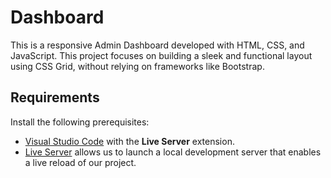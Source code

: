 # Dashboard
This is a responsive Admin Dashboard developed with HTML, CSS, and JavaScript. This project focuses on building a sleek and functional layout using CSS Grid, without relying on frameworks like Bootstrap.

## Requirements
Install the following prerequisites:
- [Visual Studio Code](https://code.visualstudio.com/download) with the **Live Server** extension.
- [Live Server](https://marketplace.visualstudio.com/items?itemName=ritwickdey.LiveServer) allows us to launch a local development server that enables a live reload of our project.

